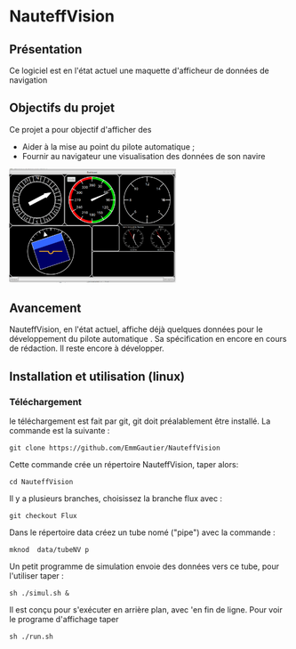 # NauteffVision
## Présentation
Ce logiciel est en l'état actuel une maquette d'afficheur de données de navigation

## Objectifs du projet
Ce projet a pour objectif d'afficher des 
  - Aider à la mise au point du pilote automatique ;
  - Fournir au navigateur une visualisation des données de son navire

<a href="doc/img/Ecran_2024-10-09.png" target="_blank">
  <img src="doc/img/Ecran_2024-10-09.png" alt="Tableau de bord" width="300">
</a>

## Avancement

NauteffVision, en l'état actuel, affiche déjà quelques données
pour le développement du pilote automatique .
Sa spécification en encore en cours de rédaction.
Il reste encore à développer.

## Installation et utilisation (linux)

### Téléchargement
le téléchargement est fait par git, git doit préalablement être installé.
La commande est la suivante :
```
git clone https://github.com/EmmGautier/NauteffVision
```

Cette commande crée un répertoire NauteffVision, taper alors:
```
cd NauteffVision
```

Il y a plusieurs branches, choisissez la branche flux avec :

```
git checkout Flux
```

Dans le répertoire data créez un tube nomé ("pipe")  avec la commande :

```
mknod  data/tubeNV p
```

Un petit programme de simulation envoie des données vers ce tube, pour l'utiliser taper :

```
sh ./simul.sh &
```

Il est conçu pour s'exécuter en arrière plan, avec 'en fin de ligne.
Pour voir le programe d'affichage taper

```
sh ./run.sh
```


